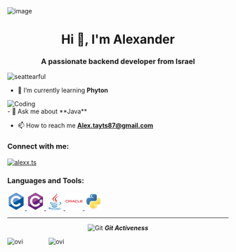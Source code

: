 
<img width="894" alt="image" src="https://user-images.githubusercontent.com/101045414/216057496-9398af0b-cf9d-4516-a2d4-0c9cf037ea28.png"> 

<h1 align="center">Hi 👋, I'm Alexander</h1>
<h3 align="center">A passionate backend developer from Israel</h3>

<p align="left"> <img src="https://komarev.com/ghpvc/?username=seattearful&label=Profile%20views&color=0e75b6&style=flat" alt="seattearful" /> </p>

- 🌱 I’m currently learning **Phyton**
<img align="right" alt="Coding" width="550" src="https://mir-s3-cdn-cf.behance.net/project_modules/max_1200/d5e0d2114404249.603a926c870b2.gif">
- 💬 Ask me about **Java**

- 📫 How to reach me **Alex.tayts87@gmail.com**

<h3 align="left">Connect with me:</h3>
<p align="left">
<a href="https://instagram.com/alexx.ts" target="blank"><img align="center" src="https://raw.githubusercontent.com/rahuldkjain/github-profile-readme-generator/master/src/images/icons/Social/instagram.svg" alt="alexx.ts" height="30" width="40" /></a>
</p>

<h3 align="left">Languages and Tools:</h3>
<p align="left"> <a href="https://www.cprogramming.com/" target="_blank" rel="noreferrer"> <img src="https://raw.githubusercontent.com/devicons/devicon/master/icons/c/c-original.svg" alt="c" width="40" height="40"/> </a> <a href="https://www.w3schools.com/cs/" target="_blank" rel="noreferrer"> <img src="https://raw.githubusercontent.com/devicons/devicon/master/icons/csharp/csharp-original.svg" alt="csharp" width="40" height="40"/> </a> <a href="https://www.java.com" target="_blank" rel="noreferrer"> <img src="https://raw.githubusercontent.com/devicons/devicon/master/icons/java/java-original.svg" alt="java" width="40" height="40"/> </a> <a href="https://www.oracle.com/" target="_blank" rel="noreferrer"> <img src="https://raw.githubusercontent.com/devicons/devicon/master/icons/oracle/oracle-original.svg" alt="oracle" width="40" height="40"/> </a>  </a> <a href="https://www.python.org" target="_blank" rel="noreferrer"> <img src="https://raw.githubusercontent.com/devicons/devicon/master/icons/python/python-original.svg" alt="python" width="40" height="40"/> </a> </p>

<hr>
<p align="center">
<img src="https://media.giphy.com/media/W5eoZHPpUx9sapR0eu/giphy.gif" width="30px" alt="Git"/>&nbsp;<i><b>Git Activeness</b></i></p>
 
<p><img align="left" src="https://github-readme-stats.vercel.app/api/top-langs?username=seattearful&show_icons=true&locale=en&layout=compact&theme=gruvbox&include_all_commits=true&count_private=true" alt="ovi" /></p>
<p>
<img align="right" src="https://github-readme-stats.vercel.app/api?username=seattearful&show_icons=true&locale=en&theme=gruvbox&include_all_commits=true&count_private=true" alt="ovi" width="410" /></p>




